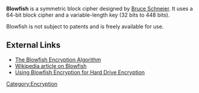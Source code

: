 **Blowfish** is a symmetric block cipher designed by [Bruce
Schneier](Bruce_Schneier "wikilink"). It uses a 64-bit block cipher and
a variable-length key (32 bits to 448 bits).

Blowfish is not subject to patents and is freely available for use.

## External Links

- [The Blowfish Encryption
  Algorithm](http://www.schneier.com/blowfish.html)
- [Wikipedia article on
  Blowfish](http://en.wikipedia.org/wiki/Blowfish_(cipher))
- [Using Blowfish Encryption for Hard Drive
  Encryption](http://secude.com/htm/805/en/White_Paper_Section%3A_Full_Disk_Encryption.htm)

[Category:Encryption](Category:Encryption "wikilink")